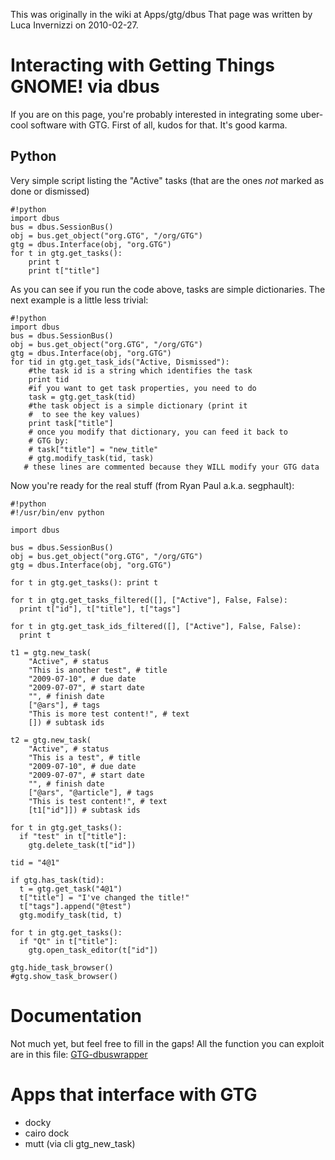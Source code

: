 This was originally in the wiki at Apps/gtg/dbus
That page was written by Luca Invernizzi on 2010-02-27.

# Interacting with Getting Things GNOME! via dbus
If you are on this page, you're probably interested in integrating some uber-cool software with GTG. 
First of all, kudos for that. It's good karma.

## Python

Very simple script listing the "Active" tasks (that are the ones *not* marked as done or dismissed)

```
#!python
import dbus
bus = dbus.SessionBus()
obj = bus.get_object("org.GTG", "/org/GTG")
gtg = dbus.Interface(obj, "org.GTG")
for t in gtg.get_tasks(): 
    print t
    print t["title"]
```

As you can see if you run the code above, tasks are simple dictionaries.
The next example is a little less trivial:

```
#!python
import dbus
bus = dbus.SessionBus()
obj = bus.get_object("org.GTG", "/org/GTG")
gtg = dbus.Interface(obj, "org.GTG")
for tid in gtg.get_task_ids("Active, Dismissed"): 
    #the task id is a string which identifies the task
    print tid
    #if you want to get task properties, you need to do
    task = gtg.get_task(tid)
    #the task object is a simple dictionary (print it 
    #  to see the key values)
    print task["title"]
    # once you modify that dictionary, you can feed it back to
    # GTG by:
    # task["title"] = "new_title"
    # gtg.modify_task(tid, task)
   # these lines are commented because they WILL modify your GTG data
```

Now you're ready for the real stuff (from Ryan Paul a.k.a. segphault):

```
#!python
#!/usr/bin/env python

import dbus

bus = dbus.SessionBus()
obj = bus.get_object("org.GTG", "/org/GTG")
gtg = dbus.Interface(obj, "org.GTG")

for t in gtg.get_tasks(): print t

for t in gtg.get_tasks_filtered([], ["Active"], False, False):
  print t["id"], t["title"], t["tags"]
  
for t in gtg.get_task_ids_filtered([], ["Active"], False, False):
  print t

t1 = gtg.new_task(
    "Active", # status
    "This is another test", # title
    "2009-07-10", # due date
    "2009-07-07", # start date
    "", # finish date
    ["@ars"], # tags
    "This is more test content!", # text
    []) # subtask ids

t2 = gtg.new_task(
    "Active", # status
    "This is a test", # title
    "2009-07-10", # due date
    "2009-07-07", # start date
    "", # finish date
    ["@ars", "@article"], # tags
    "This is test content!", # text
    [t1["id"]]) # subtask ids

for t in gtg.get_tasks():
  if "test" in t["title"]:
    gtg.delete_task(t["id"])

tid = "4@1"

if gtg.has_task(tid):
  t = gtg.get_task("4@1")
  t["title"] = "I've changed the title!"
  t["tags"].append("@test")
  gtg.modify_task(tid, t)

for t in gtg.get_tasks():
  if "Qt" in t["title"]:
    gtg.open_task_editor(t["id"])

gtg.hide_task_browser()
#gtg.show_task_browser()
```

# Documentation
Not much yet, but feel free to fill in the gaps!
All the function you can exploit are in this file: [GTG-dbuswrapper](http://bazaar.launchpad.net/~gtg/gtg/trunk/annotate/head:/GTG/core/dbuswrapper.py)

# Apps that interface with GTG

* docky
* cairo dock
* mutt (via cli gtg_new_task)
